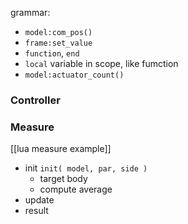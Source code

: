 grammar:
- `model:com_pos()`
- `frame:set_value`
- `function`, `end`
- `local` variable in scope, like fumction
- `model:actuator_count()`

### Controller

### Measure
[[lua measure example]]
- init `init( model, par, side )`
	- target body
	- compute average
- update
- result

